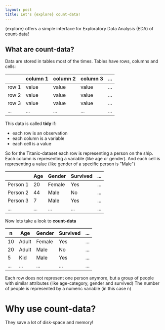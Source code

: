 ```yaml
---
layout: post
title: Let's {explore} count-data!
---
```


{explore} offers a simple interface for Exploratory Data Analysis (EDA) of count-data!

## What are count-data?

Data are stored in tables most of the times. Tables have rows, columns and cells:

|           | column 1  | column 2  | column 3  | ... |
| --------- | --------- | --------- | --------- | --- |
| row 1     | value     | value     | value     | ... |
| row 2     | value     | value     | value     | ... |
| row 3     | value     | value     | value     | ... |
| ...       | ...       | ...       | ...       | ... |

This data is called **tidy** if:

* each row is an observation
* each column is a variable
* each cell is a value

So for the Titanic-dataset each row is representing a person on the ship. 
Each column is representing a variable (like age or gender). And each cell is representing a value (like gender of a specific person is "Male")

|           | Age       | Gender    | Survived  | ... |
| --------- | --------- | --------- | --------- | --- |
| Person 1  | 20        | Female    | Yes       | ... |
| Person 2  | 44        | Male      | No        | ... |
| Person 3  | 7         | Male      | Yes       | ... |
| ...       | ...       | ...       | ...       | ... |


Now lets take a look to **count-data**

| n         | Age       | Gender    | Survived  | ... |
|-----------|-----------|-----------|-----------|-----|
| 10        | Adult     | Female    | Yes       | ... |
| 20        | Adult     | Male      | No        | ... |
| 5         | Kid       | Male      | Yes       | ... |
| ...       | ...       | ...       | ...       | ... |

Each row does not represent one person anymore, but a group of people with similar attributes (like age-category, gender and survived)
The number of people is represented by a numeric variable (in this case n)

# Why use count-data?

They save a lot of disk-space and memory!


